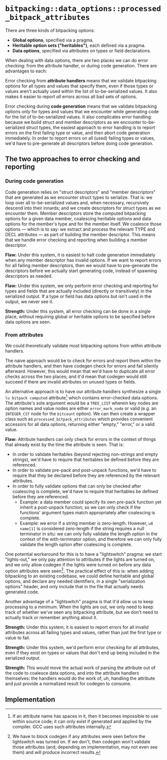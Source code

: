 
# `bitpacking::data_options::processed_bitpack_attributes`

There are three kinds of bitpacking options:

* **Global options**, specified via a pragma.
* **Heritable option sets ("heritables")**, each defined via a pragma.
* **Data options**, specified via attributes on types or field declarations.

When dealing with data options, there are two places we can do error checking: from the attribute handler, or during code generation. There are advantages to each:

Error checking from **attribute handlers** means that we validate bitpacking options for all types and values that specify them, even if those types or values aren't actually used within the list of to-be-serialized values. It also makes it easier to report *all* errors across all bad sets of options.

Error checking during **code generation** means that we validate bitpacking options only for types and values that we encounter while generating code for the list of to-be-serialized values. It also complicates error handling: because we build struct and member descriptors as we encounter to-be-serialized struct types, the easiest approach to error handling is to report errors on the first failing type or value, and then abort code generation immediately. In order to report errors on all (used) failing types or values, we'd have to pre-generate all descriptors before doing code generation.

## The two approaches to error checking and reporting

### During code generation

Code generation relies on "struct descriptors" and "member descriptors" that are generated as we encounter struct types to serialize. That is: we loop over all to-be-serialized values and, when necessary, recursively descend into their innards; and we create descriptors for struct types as we encounter them. Member descriptors store the computed bitpacking options for a given data member, coalescing heritable options and data options for the member's type and for the member itself. We coalesce those options &mdash; which is to say: we extract and process the relevant TYPE and DECL attributes &mdash; as part of building the member descriptor. This means that we handle error checking and reporting when building a member descriptor.

**Flaw:** Under this system, it is easiest to halt code generation immediately when any member descriptor has invalid options. If we want to report errors for all failing member descriptors, then we would have to pre-generate the descriptors before we actually start generating code, instead of spawning descriptors as needed.

**Flaw:** Under this system, we only perform error checking and reporting for types and fields that are actually included (directly or transitively) in the serialized output. If a type or field has data options but isn't used in the output, we never see it.

**Strength:** Under this system, all error checking can be done in a single place, without requiring global or heritable options to be specified before data options are seen.


### From attributes

We could theoretically validate most bitpacking options from within attribute handlers.

The naive approach would be to check for errors and report them within the attribute handlers, and then have codegen check for errors and fail silently afterward. However, this would mean that we'd have to duplicate all error checks across the two places; and it'd mean that codegen would still succeed if there are invalid attributes on unused types or fields.

An alternative approach is to have our attribute handlers synthesize a single `lu bitpack computed` attribute[^inaccessible-attr] which contains error-checked data options. The attribute's sole argument would be a `TREE_LIST` wherein key nodes are option names and value nodes are either `error_mark_node` or valid (e.g. an `INTEGER_CST` node for the `bitcount` option). We can then create a wrapper class such as `processed_bitpack_attributes` which provides convenient accessors for all data options, returning either "empty," "error," or a valid value.

[^inaccessible-attr]: If an attribute name has spaces in it, then it becomes impossible to use within source code; it can only exist if generated and applied by the compiler. GCC uses such attributes internally.

**Flaw:** Attribute handlers can only check for errors in the context of things that already exist by the time the attribute is seen. That is:

* In order to validate heritables (beyond rejecting non-strings and empty strings), we'd have to require that heritables be defined before they are referenced.
* In order to validate pre-pack and post-unpack functions, we'd have to require that they be declared before they are referenced by the relevant attributes.
* In order to fully validate options that can only be checked after coalescing is complete, we'd have to require that heritables be defined before they are referenced.
  * Example: a data member could specify its own pre-pack function yet inherit a post-unpack function; so we can only check if the functions' argument types match appropriately after coalescing is complete.
  * Example: we error if a string member is zero-length. However, `u8 name[1]` is considered zero-length if the string requires a null terminator in situ: we can only fully validate the length option in the context of the with-terminator option, and therefore we can only fully validate the length option after coalescing is complete.

One potential workaround for this is to have a "lightswitch" pragma: we start "lights-out," we only pay attention to attributes if the lights are turned on, and we only allow codegen if the lights were turned on before any data option attributes were seen[^lights-on]. The practical effect of this is: when adding bitpacking to an existing codebase, we could define heritable and global options, and declare any needed identifiers, in a single "serialization options" header, and only include that in the file that actually needs generated code.

[^lights-on]: We have to block codegen if any attributes were seen before the lightswitch was turned on. If we don't, then codegen won't validate those attributes (and, depending on implementation, may not even see them) and will produce incorrect results.

Another advantage of a "lightswitch" pragma is that it'd allow us to keep processing to a minimum. When the lights are out, we only need to keep track of whether we've seen any bitpacking attribute, but we don't need to actually track or remember anything about it.

**Strength:** Under this system, it is easiest to report errors for all invalid attributes across all failing types and values, rather than just the first type or value to fail.

**Strength:** Under this system, we'd perform error checking for all attributes, even if they exist on types or values that don't end up being included in the serialized output.

**Strength:** This would move the actual work of parsing the attribute out of the code to coalesce data options, and into the attribute handlers themselves: the handlers would do the work of, uh, handling the attribute and just provide a normalized result for codegen to consume.


## Implementation

